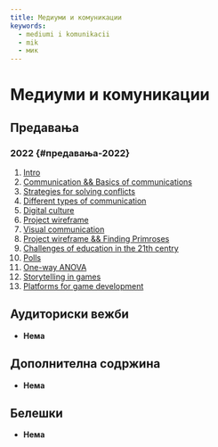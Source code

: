```yaml
---
title: Медиуми и комуникации
keywords:
  - mediumi i komunikacii
  - mik
  - мик
---
```


# Медиуми и комуникации

## Предавања

### 2022 {#предавања-2022}

1. [Intro](https://bbb-lb.finki.ukim.mk/playback/presentation/2.3/861d05d95d2ff3317952ac651d06310f6e75980d-1645087279258)
2. [Communication && Basics of communications](https://bbb-lb.finki.ukim.mk/playback/presentation/2.3/861d05d95d2ff3317952ac651d06310f6e75980d-1645688295842)
3. [Strategies for solving conflicts](https://bbb-lb.finki.ukim.mk/playback/presentation/2.3/861d05d95d2ff3317952ac651d06310f6e75980d-1646293139092)
4. [Different types of communication](https://bbb-lb.finki.ukim.mk/playback/presentation/2.3/861d05d95d2ff3317952ac651d06310f6e75980d-1646898351404)
5. [Digital culture](https://bbb-lb.finki.ukim.mk/playback/presentation/2.3/861d05d95d2ff3317952ac651d06310f6e75980d-1647502495806)
6. [Project wireframe](https://bbb-lb.finki.ukim.mk/playback/presentation/2.3/861d05d95d2ff3317952ac651d06310f6e75980d-1648107274395)
7. [Visual communication](https://bbb-lb.finki.ukim.mk/playback/presentation/2.3/861d05d95d2ff3317952ac651d06310f6e75980d-1648709464039)
8. [Project wireframe && Finding Primroses](https://bbb-lb.finki.ukim.mk/playback/presentation/2.3/861d05d95d2ff3317952ac651d06310f6e75980d-1649918931339)
9. [Challenges of education in the 21th centry](https://bbb-lb.finki.ukim.mk/playback/presentation/2.3/861d05d95d2ff3317952ac651d06310f6e75980d-1650524049166)
10. [Polls](https://bbb-lb.finki.ukim.mk/playback/presentation/2.3/861d05d95d2ff3317952ac651d06310f6e75980d-1651128231697)
11. [One-way ANOVA](https://bbb-lb.finki.ukim.mk/playback/presentation/2.3/861d05d95d2ff3317952ac651d06310f6e75980d-1651131782952)
12. [Storytelling in games](https://bbb-lb.finki.ukim.mk/playback/presentation/2.3/861d05d95d2ff3317952ac651d06310f6e75980d-1651737631289)
13. [Platforms for game development](https://bbb-lb.finki.ukim.mk/playback/presentation/2.3/861d05d95d2ff3317952ac651d06310f6e75980d-1652337796690)

## Аудиториски вежби

- **Нема**

## Дополнителна содржина

- **Нема**

## Белешки

- **Нема**
